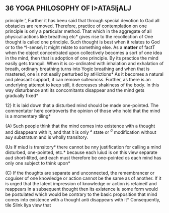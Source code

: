 ## **36 YOGA PHILOSOPHY OF I>ATA5ljALJ**

principle:', Further it has beeu said that through special devotion to Gad all obstacles are removed. Therefore, practice of contemplation on one principle is only a particular method. That which in the aggregate of all physical actions like breathing etc\* gives rise to the recollection of One thought is called one principle. Such thought is best when it relates to God or to the \*l-sense\ It might relate to something else. As a **matter** of factT when the object concentrated upon collectively becomes a sort of one idea in the mind, then that is adoption of one principle. By its practice the mind easily gets tranquil. When it is co-ordinated with inhalation and exhalation of breath, ordinary breathing turns into Yogic breathing and when that is mastered, one is not easily perturbed by atHictions\* As it becomes a natural and pleasant support, it can remove sulleuncss. Further, as there is an underlying attempt to keep still, it decreases shakiness of the body. In this way disturbance anti its concomitants disappear and the mind gets gradually fixed\*

12} It is laid down that a disturbed mind should be made one-pointed. The commentator here controverts the opinion of those who hold that the mind is a momentary tiling\*

{A) Such people think that the mind comes into existence with a thought and disappears with it, and that it is only <sup>a</sup> state or *<sup>a</sup>* modification without auy substratum and is wholly transitory.

(Us If miud is transitory\* there cannot be nny justification for calling a mind disturbed, one-pointed, etc.\* because each luiud is on this view separate aud short-lilted, and each must therefore be one-pointed os each mind has only one subject to think upon\*

(C) If the thoughts are separate and unconnected, the remembrancer or coguiser of one knowledge or action cannot be the same as of another. If it is urged that the latent impression of knowledge or action is retaineif and reappears in a subsequent thought then its existence iu some form would be postulated which would be contrary to the basic proposition that mind comes into existence with a thought anti disappears with it\* Consequently, tile Slink liya view that